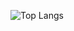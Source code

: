 ![Top Langs](https://github-readme-stats.vercel.app/api/top-langs/?username=mateuspdasilva&layout=compact)
